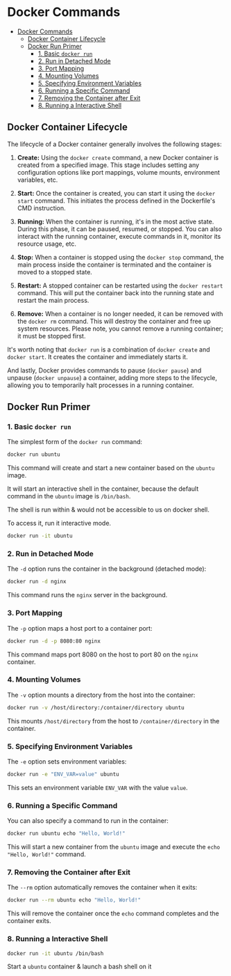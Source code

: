 # Docker Commands

- [Docker Commands](#docker-commands)
  - [Docker Container Lifecycle](#docker-container-lifecycle)
  - [Docker Run Primer](#docker-run-primer)
    - [1. Basic `docker run`](#1-basic-docker-run)
    - [2. Run in Detached Mode](#2-run-in-detached-mode)
    - [3. Port Mapping](#3-port-mapping)
    - [4. Mounting Volumes](#4-mounting-volumes)
    - [5. Specifying Environment Variables](#5-specifying-environment-variables)
    - [6. Running a Specific Command](#6-running-a-specific-command)
    - [7. Removing the Container after Exit](#7-removing-the-container-after-exit)
    - [8. Running a Interactive Shell](#8-running-a-interactive-shell)

## Docker Container Lifecycle

The lifecycle of a Docker container generally involves the following stages:

1. **Create:** Using the `docker create` command, a new Docker container is created from a specified image. This stage includes setting any configuration options like port mappings, volume mounts, environment variables, etc.

2. **Start:** Once the container is created, you can start it using the `docker start` command. This initiates the process defined in the Dockerfile's CMD instruction.

3. **Running:** When the container is running, it's in the most active state. During this phase, it can be paused, resumed, or stopped. You can also interact with the running container, execute commands in it, monitor its resource usage, etc.

4. **Stop:** When a container is stopped using the `docker stop` command, the main process inside the container is terminated and the container is moved to a stopped state.

5. **Restart:** A stopped container can be restarted using the `docker restart` command. This will put the container back into the running state and restart the main process.

6. **Remove:** When a container is no longer needed, it can be removed with the `docker rm` command. This will destroy the container and free up system resources. Please note, you cannot remove a running container; it must be stopped first.

It's worth noting that `docker run` is a combination of `docker create` and `docker start`. It creates the container and immediately starts it.

And lastly, Docker provides commands to pause (`docker pause`) and unpause (`docker unpause`) a container, adding more steps to the lifecycle, allowing you to temporarily halt processes in a running container.

## Docker Run Primer

### 1. Basic `docker run`

The simplest form of the `docker run` command:

```bash
docker run ubuntu
```

This command will create and start a new container based on the `ubuntu` image.

It will start an interactive shell in the container, because the default command in the `ubuntu` image is `/bin/bash`.

The shell is run within & would not be accessible to us on docker shell.

To access it, run it interactive mode.

```bash
docker run -it ubuntu
```

### 2. Run in Detached Mode

The `-d` option runs the container in the background (detached mode):

```bash
docker run -d nginx
```

This command runs the `nginx` server in the background.

### 3. Port Mapping

The `-p` option maps a host port to a container port:

```bash
docker run -d -p 8080:80 nginx
```

This command maps port 8080 on the host to port 80 on the `nginx` container.

### 4. Mounting Volumes

The `-v` option mounts a directory from the host into the container:

```bash
docker run -v /host/directory:/container/directory ubuntu
```

This mounts `/host/directory` from the host to `/container/directory` in the container.

### 5. Specifying Environment Variables

The `-e` option sets environment variables:

```bash
docker run -e "ENV_VAR=value" ubuntu
```

This sets an environment variable `ENV_VAR` with the value `value`.

### 6. Running a Specific Command

You can also specify a command to run in the container:

```bash
docker run ubuntu echo "Hello, World!"
```

This will start a new container from the `ubuntu` image and execute the `echo "Hello, World!"` command.

### 7. Removing the Container after Exit

The `--rm` option automatically removes the container when it exits:

```bash
docker run --rm ubuntu echo "Hello, World!"
```

This will remove the container once the `echo` command completes and the container exits.

### 8. Running a Interactive Shell

```bash
docker run -it ubuntu /bin/bash
```

Start a `ubuntu` container & launch a bash shell on it
